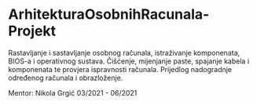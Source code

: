 # ArhitekturaOsobnihRacunala-Projekt

Rastavljanje i sastavljanje osobnog računala, istraživanje komponenata, BIOS-a i operativnog sustava.
Čišćenje, mijenjanje paste, spajanje kabela i komponenata te provjera ispravnosti računala.
Prijedlog nadogradnje određenog računala i obrazloženje.

Mentor: Nikola Grgić
03/2021 - 06/2021
